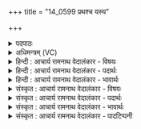 +++
title = "14_0599 प्रथश्च यस्य"

+++
<details><summary>पदपाठः</summary>

प्र꣡थः꣢꣯। च꣣। य꣡स्य꣢꣯। स꣣प्र꣡थः꣢। स꣣। प्र꣡थः꣢꣯। च꣣। ना꣡म꣢꣯। आ꣡नु꣢꣯ष्टुभस्य। आ꣡नु꣢꣯। स्तु꣣भस्य। हवि꣡षः꣢। ह꣣विः꣢। यत्। धा꣣तुः꣢। द्यु꣡ता꣢꣯नात्। स꣣वितुः꣢। च꣣। वि꣡ष्णोः꣢꣯। र꣣थन्तर꣢म्। र꣣थम्। तर꣢म्। आ। ज꣣भार। व꣡सि꣢꣯ष्ठः। ५९९।
</details>

<details><summary>अधिमन्त्रम् (VC)</summary>

- विश्वे देवाः
- प्रथो वासिष्ठः
- त्रिष्टुप्
- धैवतः
- आरण्यं काण्डम्
</details>

<details><summary>हिन्दी : आचार्य रामनाथ वेदालंकार - विषयः</summary>

अगले मन्त्र में ‘विश्वेदेवाः’ देवता हैं। परमेश्वर को धाता, सविता और विष्णु नामों से स्मरण किया गया है।
</details>

<details><summary>हिन्दी : आचार्य रामनाथ वेदालंकार - पदार्थः</summary>

पदार्थान्वय -  (यस्य) जिस परमेश्वर के (प्रथः च सप्रथः च) सर्वत्र प्रख्यात होने से ‘प्रथ’ और सर्वत्र विस्तीर्ण या व्यापक होने से ‘सप्रथ’ (नाम) नाम हैं, (यत्) जो (आनुष्टुभस्य) अनुष्टुप् छन्दवाले मन्त्रों के पाठ-पूर्वक दी गयी (हविषः) उपासकों की आत्मसमर्पणरूप हवि का (हविः) केन्द्र है, उसी (द्युतानात्) द्योतमान (धातुः) सम्पूर्ण जगत् के धारक, (सवितुः च) और सम्पूर्ण जगत् के उत्पादक (विष्णोः) सर्वव्यापक परमेश्वर से (वसिष्ठः) अतिशय वसुयुक्त अर्थात् विद्या, विनय आदि धन से सम्पन्न विद्वान् मनुष्य (रथन्तरम्) आत्मा, मन, बुद्धि, प्राण, इन्द्रियों आदि से अधिष्ठित शरीर-रथ द्वारा भवसागर को पार करानेवाले ब्रह्मवर्चस को (आ जभार) प्राप्त कर लेता है ॥ रथन्तर साम का भी नाम है जो वसिष्ठ ऋषि से दृष्ट ‘अभि त्वा शूर नोनुमोऽदुग्धा इव धेनवः’ (साम० २३३) आदि ऋचा पर गाया जाता है ॥५॥ इस मन्त्र में ‘प्रथश्च’ और ‘हवि’ की आवृत्ति में यमकालङ्कार तथा उत्तरार्ध में तकार और रेफ की आवृत्ति में वृत्त्यनुप्रास अलङ्कार है ॥५॥
</details>

<details><summary>हिन्दी : आचार्य रामनाथ वेदालंकार - भावार्थः</summary>

भावार्थ -  ध्यान किया हुआ परमेश्वर साधक योगी को वह ब्रह्मवर्चस प्रदान करता है, जिससे वह विषयभोगों की कीचड़ में लिप्त न होता हुआ आत्मा, मन, बुद्धि, प्राण, इन्द्रियों और शरीर से मोक्षसाधक कर्मों को करता हुआ भव-सागर पार करके परम ब्रह्म को पा लेता है ॥५॥
</details>

<details><summary>संस्कृत : आचार्य रामनाथ वेदालंकार - विषयः</summary>

अथ विश्वेदेवाः देवताः। परमेश्वरो धातृ-सवितृ-विष्णुनामभिः स्मर्यते।
</details>

<details><summary>संस्कृत : आचार्य रामनाथ वेदालंकार - पदार्थः</summary>

पदार्थान्वय -  (यस्य) परमेश्वरस्य (प्रथः च सप्रथः च) सर्वत्र प्रख्यातत्वात् ‘प्रथः’ इति, सर्वत्र विस्तीर्णत्वात् ‘सप्रथः’ इति च (नाम) अभिधानं वर्तते। प्रथते प्रख्यातो भवतीति प्रथः। प्रथ प्रख्याने। प्रथेन विस्तरेण सह विद्यते इति सप्रथः सुविस्तीर्णः सर्वव्यापकः। प्रथतिर्विस्तारार्थोऽपि वेदे प्रयुज्यते, यथा पृथिवीत्यत्र। (यत्) यः। अत्र हविःसम्बन्धान्नपुंसकत्वम्। (आनुष्टुभस्य) अनुष्टुप्छन्दस्क- मन्त्रपाठपुरस्सरं कृतस्य (हविषः) उपासकानाम् आत्मसमर्पणरूपस्य हव्यस्य (हविः२) केन्द्रम् भवति, तस्मात् (द्युतानात्) द्योतमानात्। द्युत दीप्तौ धातोः शानचि मुगभावे छान्दसं रूपम्। (धातुः) सर्वजगद्धारकात् (सवितुः च) सर्वजगदुत्पादकाच्च (विष्णोः) सर्वव्यापकात् परमेश्वरात् (वसिष्ठः) अतिशयेन वसुमान् विद्याविनयादिधनयुक्तो विद्वज्जनः (रथन्तरम्) आत्ममनोबुद्धिप्राणेन्द्रियाद्यधिष्ठितदेहरथद्वारेण भवसागर- सन्तारकं ब्रह्मवर्चसम्। ब्रह्मवर्चसं वै रथन्तरम्। तै० ब्रा० २।७।१।१। (आ जभार) आ हरति। आ जहार, ‘हृग्रहोर्भश्छन्दसि’ इति हस्य भः ॥ रथन्तरमिति साम्नोऽपि नाम, यद्धि वसिष्ठ-ऋषिकायाम् “अभि त्वा शूर नोनुमोऽदुग्धा इत धेनवः। ईशानमस्य जगतः स्वर्दृशमीशानमिन्द्र तस्थुषः” साम० २३३ इत्यस्यामृच्यध्यूढं गीयते ॥५॥ अत्र ‘प्रथश्च’ ‘हवि’ इत्यनयोरावृत्तौ यमकालङ्कारः, उत्तरार्धे तकारावृत्तौ रेफावृत्तौ च वृत्त्यनुप्रासः ॥५॥
</details>

<details><summary>संस्कृत : आचार्य रामनाथ वेदालंकार - भावार्थः</summary>

भावार्थ -  ध्यातः परमेश्वरः साधकाय योगिने तद् ब्रह्मवर्चसं प्रयच्छति येन स विषयभोगपङ्के निर्लिप्तः सन्नात्ममनोबुद्धिप्राणेन्द्रियशरीरैर्मोक्ष- साधकानि कर्माणि कुर्वाणो भवसागरमुत्तीर्य परं ब्रह्म प्राप्नोति ॥५॥
</details>

<details><summary>संस्कृत : आचार्य रामनाथ वेदालंकार - पादटिप्पनी</summary>

टिप्पनी -   १. ऋ १०।१८१।१। २. हूयतेऽस्मिन्निति हविः। तथा च ‘यत्पुरुषेण हविषा देवा यज्ञमतन्वत। वसन्तो अस्यासीदाज्यं ग्रीष्म इध्मः शरद्धविः’ ऋ० १०।९०।६ इति पुरुषसूक्ते, ‘हूयतेऽस्मिन्’ इति व्युत्पत्त्या पुरुषो हविरुक्तः, ‘हूयते यत्’ इति व्युत्पत्त्या च शरद् हविः कथितः।
</details>